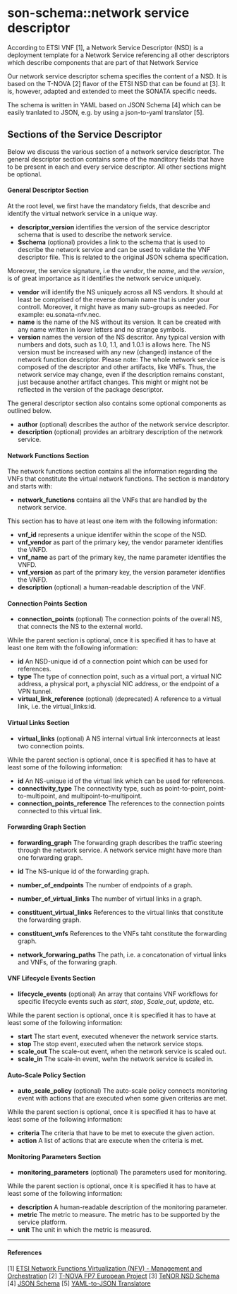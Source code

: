 # son-schema::network service descriptor
According to ETSI VNF [1], a Network Service Descriptor (NSD) is a deployment template for a Network Service referencing all other descriptors which describe components that are part of that Network Service

Our network service descriptor schema specifies the content of a NSD. It is based on the T-NOVA [2] flavor of the ETSI NSD that can be found at [3]. It is, however, adapted and extended to meet the SONATA specific needs.

The schema is written in YAML based on JSON Schema [4] which can be easily tranlated to JSON, e.g. by using a json-to-yaml translator [5].

## Sections of the Service Descriptor

Below we discuss the various section of a network service descriptor. The general descriptor section contains some of the manditory fields that have to be present in each and every service descriptor. All other sections might be optional.

#### General Descriptor Section

At the root level, we first have the mandatory fields, that describe and identify the virtual network service in a unique way.

- **descriptor_version** identifies the version of the service descriptor schema that is used to describe the network service.
- **$schema** (optional) provides a link to the schema that is used to describe the network service and can be used to validate the VNF descriptor file. This is related to the original JSON schema specification.

Moreover, the service signature, i.e the *vendor*, the *name*, and the *version*, is of great importance as it identifies the network service uniquely.

- **vendor** will identify the NS uniquely across all NS vendors. It should at least be comprised of the reverse domain name that is under your controll. Moreover, it might have as many sub-groups as needed. For example: eu.sonata-nfv.nec.
- **name** is the name of the NS without its version. It can be created with any name written in lower letters and no strange symbols.
- **version** names the version of the NS descritor. Any typical version with numbers and dots, such as 1.0, 1.1, and 1.0.1 is allows here. The NS version must be increased with any new (changed) instance of the network function descriptor. Please note: The whole network service is composed of the descriptor and other artifacts, like VNFs. Thus, the network service may change, even if the description remains constant, just because another artifact changes. This might or might not be reflected in the version of the package descriptor.

The general descriptor section also contains some optional components as outlined below.

- **author** (optional) describes the author of the network service descriptor.
- **description** (optional) provides an arbitrary description of the network service.

#### Network Functions Section

The network functions section contains all the information regarding the VNFs that constitute the virtual network functions. The section is mandatory and starts with:

- **network_functions** contains all the VNFs that are handled by the network service.

This section has to have at least one item with the following information:

- **vnf_id** represents a unique identifer within the scope of the NSD. 
- **vnf_vendor** as part of the primary key, the vendor parameter identifies the VNFD.
- **vnf_name** as part of the primary key, the name parameter identifies the VNFD.
- **vnf_version** as part of the primary key, the version parameter identifies the VNFD.
- **description** (optional) a human-readable description of the VNF.


#### Connection Points Section

- **connection_points** (optional) The connection points of the overall NS, that connects the NS to the external world.

While the parent section is optional, once it is specified it has to have at least one item with the following information:

- **id** An NSD-unique id of a connection point which can be used for references.
- **type** The type of connection point, such as a virtual port, a virtual NIC address, a physical port, a physcial NIC address, or the endpoint of a VPN tunnel.
- **virtual_link_reference** (optional) (deprecated) A reference to a virtual link, i.e. the virtual_links:id.


#### Virtual Links Section

- **virtual_links** (optional) A NS internal virtual link interconnects at least two connection points.

While the parent section is optional, once it is specified it has to have at least some of the following information:

- **id** An NS-unique id of the virtual link which can be used for references.
- **connectivity_type** The connectivity type, such as point-to-point, point-to-multipoint, and multipoint-to-multipoint.
- **connection_points_reference** The references to the connection points connected to this virtual link.


#### Forwarding Graph Section

- **forwarding_graph** The forwarding graph describes the traffic steering through the network service. A network service might have more than one forwarding graph.

- **id** The NS-unique id of the forwarding graph.
- **number_of_endpoints** The number of endpoints of a graph.
- **number_of_virtual_links** The number of virtual links in a graph.
- **constituent_virtual_links** References to the virtual links that constitute the forwarding graph.
- **constituent_vnfs** References to the VNFs taht constitute the forwarding graph.
- **network_forwaring_paths** The path, i.e. a concatonation of virtual links and VNFs, of the forwaring graph.


#### VNF Lifecycle Events Section

- **lifecycle_events** (optional) An array that contains VNF workflows for specific lifecycle events such as *start*, *stop*, *Scale_out*, *update*, etc.

While the parent section is optional, once it is specified it has to have at least some of the following information:

- **start** The start event, executed whenever the network service starts.
- **stop** The stop event, executed when the network service stops.
- **scale_out** The scale-out event, when the network service is scaled out.
- **scale_in** The scale-in event, wehn the network service is scaled in.


#### Auto-Scale Policy Section

- **auto_scale_policy** (optional) The auto-scale policy connects monitoring event with actions that are executed when some given criterias are met.

While the parent section is optional, once it is specified it has to have at least some of the following information:

- **criteria** The criteria that have to be met to execute the given action.
- **action** A list of actions that are execute when the criteria is met.


#### Monitoring Parameters Section

- **monitoring_parameters** (optional) The parameters used for monitoring.

While the parent section is optional, once it is specified it has to have at least some of the following information:

- **description** A human-readable description of the monitoring parameter.
- **metric** The metric to measure. The metric has to be supported by the service platform.
- **unit** The unit in which the metric is measured.


---
#### References
[1] [ETSI Network Functions Virtualization (NFV) - Management and Orchestration](https://www.etsi.org/deliver/etsi_gs/NFV-MAN/001_099/001/01.01.01_60/gs_NFV-MAN001v010101p.pdf)
[2] [T-NOVA FP7 European Project](http://www.t-nova.eu/)
[3] [TeNOR NSD Schema](https://github.com/T-NOVA/TeNOR/blob/master/nsd-validator/assets/schemas/nsd_schema.json)
[4] [JSON Schema](http://json-schema.org/)
[5] [YAML-to-JSON Translatore](http://jsontoyaml.com/)
